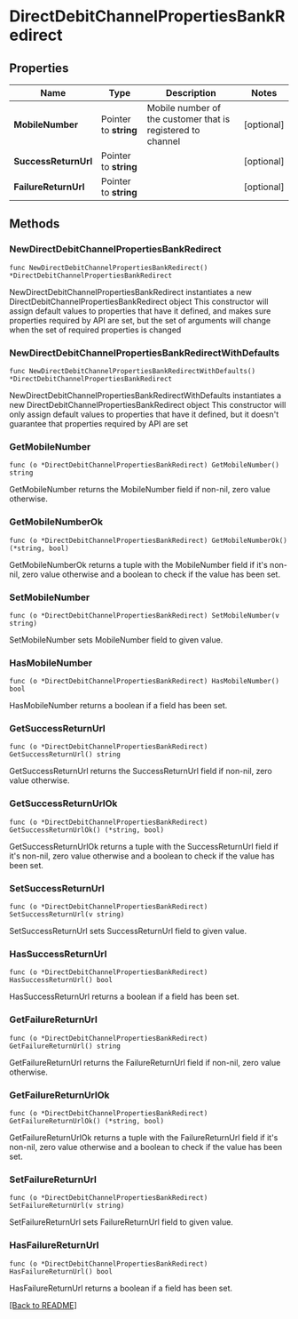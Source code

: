 # DirectDebitChannelPropertiesBankRedirect

## Properties

Name | Type | Description | Notes
------------ | ------------- | ------------- | -------------
**MobileNumber** | Pointer to **string** | Mobile number of the customer that is registered to channel | [optional] 
**SuccessReturnUrl** | Pointer to **string** |  | [optional] 
**FailureReturnUrl** | Pointer to **string** |  | [optional] 

## Methods

### NewDirectDebitChannelPropertiesBankRedirect

`func NewDirectDebitChannelPropertiesBankRedirect() *DirectDebitChannelPropertiesBankRedirect`

NewDirectDebitChannelPropertiesBankRedirect instantiates a new DirectDebitChannelPropertiesBankRedirect object
This constructor will assign default values to properties that have it defined,
and makes sure properties required by API are set, but the set of arguments
will change when the set of required properties is changed

### NewDirectDebitChannelPropertiesBankRedirectWithDefaults

`func NewDirectDebitChannelPropertiesBankRedirectWithDefaults() *DirectDebitChannelPropertiesBankRedirect`

NewDirectDebitChannelPropertiesBankRedirectWithDefaults instantiates a new DirectDebitChannelPropertiesBankRedirect object
This constructor will only assign default values to properties that have it defined,
but it doesn't guarantee that properties required by API are set

### GetMobileNumber

`func (o *DirectDebitChannelPropertiesBankRedirect) GetMobileNumber() string`

GetMobileNumber returns the MobileNumber field if non-nil, zero value otherwise.

### GetMobileNumberOk

`func (o *DirectDebitChannelPropertiesBankRedirect) GetMobileNumberOk() (*string, bool)`

GetMobileNumberOk returns a tuple with the MobileNumber field if it's non-nil, zero value otherwise
and a boolean to check if the value has been set.

### SetMobileNumber

`func (o *DirectDebitChannelPropertiesBankRedirect) SetMobileNumber(v string)`

SetMobileNumber sets MobileNumber field to given value.

### HasMobileNumber

`func (o *DirectDebitChannelPropertiesBankRedirect) HasMobileNumber() bool`

HasMobileNumber returns a boolean if a field has been set.

### GetSuccessReturnUrl

`func (o *DirectDebitChannelPropertiesBankRedirect) GetSuccessReturnUrl() string`

GetSuccessReturnUrl returns the SuccessReturnUrl field if non-nil, zero value otherwise.

### GetSuccessReturnUrlOk

`func (o *DirectDebitChannelPropertiesBankRedirect) GetSuccessReturnUrlOk() (*string, bool)`

GetSuccessReturnUrlOk returns a tuple with the SuccessReturnUrl field if it's non-nil, zero value otherwise
and a boolean to check if the value has been set.

### SetSuccessReturnUrl

`func (o *DirectDebitChannelPropertiesBankRedirect) SetSuccessReturnUrl(v string)`

SetSuccessReturnUrl sets SuccessReturnUrl field to given value.

### HasSuccessReturnUrl

`func (o *DirectDebitChannelPropertiesBankRedirect) HasSuccessReturnUrl() bool`

HasSuccessReturnUrl returns a boolean if a field has been set.

### GetFailureReturnUrl

`func (o *DirectDebitChannelPropertiesBankRedirect) GetFailureReturnUrl() string`

GetFailureReturnUrl returns the FailureReturnUrl field if non-nil, zero value otherwise.

### GetFailureReturnUrlOk

`func (o *DirectDebitChannelPropertiesBankRedirect) GetFailureReturnUrlOk() (*string, bool)`

GetFailureReturnUrlOk returns a tuple with the FailureReturnUrl field if it's non-nil, zero value otherwise
and a boolean to check if the value has been set.

### SetFailureReturnUrl

`func (o *DirectDebitChannelPropertiesBankRedirect) SetFailureReturnUrl(v string)`

SetFailureReturnUrl sets FailureReturnUrl field to given value.

### HasFailureReturnUrl

`func (o *DirectDebitChannelPropertiesBankRedirect) HasFailureReturnUrl() bool`

HasFailureReturnUrl returns a boolean if a field has been set.


[[Back to README]](../../README.md)


